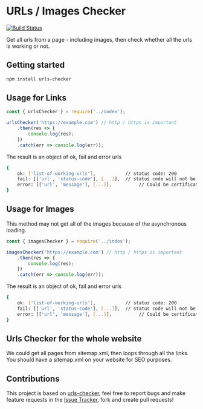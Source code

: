 # URLs / Images Checker
[![Build Status](https://travis-ci.org/dalenguyen/urls-checker.svg?branch=master)](https://travis-ci.org/dalenguyen/urls-checker)

Get all urls from a page - including images, then check whether all the urls is working or not.

## Getting started

```sh
npm install urls-checker
```

## Usage for Links

```javascript
const { urlsChecker } = require('../index');

urlsChecker('https://example.com') // http / https is important
    .then(res => {
        console.log(res);
    })
    .catch(err => console.log(err));
```

The result is an object of ok, fail and error urls

```sh
{
    ok: ['list-of-working-urls'],           // status code: 200
    fail: [['url', 'status-code'], [...]],  // status code will not be 200
    error: [['url', 'message'], [...]],          // Could be certificate / authenticate error
}
```

## Usage for Images

This method may not get all of the images because of the asynchronous loading.

```javascript
const { imagesChecker } = require('../index');

imagesChecker('https://example.com') // http / https is important
    .then(res => {
        console.log(res);
    })
    .catch(err => console.log(err));
```

The result is an object of ok, fail and error urls

```sh
{
    ok: ['list-of-working-urls'],           // status code: 200
    fail: [['url', 'status-code'], [...]],  // status code will not be 200
    error: [['url', 'message'], [...]],          // Could be certificate / authenticate error
}
```

## Urls Checker for the whole website

We could get all pages from sitemap.xml, then loops through all the links. You should have a sitemap.xml on your website for SEO purposes.

## Contributions

This project is based on [urls-checker](https://github.com/dalenguyen/urls-checker), feel free to report bugs and make feature requests in the [Issue Tracker](https://github.com/dalenguyen/urls-checker/issues), fork and create pull requests!
